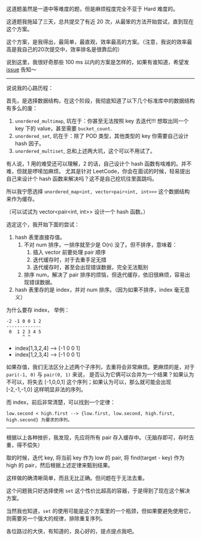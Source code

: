 这道题虽然是一道中等难度的题，但是麻烦程度完全不亚于 Hard 难度的。

这道题我拖延了三天，总共提交了有近 20 次，从最笨的方法开始尝试，直到现在这个方案。

这个方案，是我得出，最简单，最直观，效率最高的方案。（注意，我说的效率最高是我自己的20次提交中，效率排名是很靠后的）

说到这里，我很好奇那些 100 ms 以内的方案是怎样的，如果有谁知道，希望发 [issue](https://github.com/pezy/LeetCode/issues/new) 告知～

-----

说说我的心路历程：

首先，是选择数据结构，在这个阶段，我彻底知道了以下几个标准库中的数据结构有多么的废：

1. `unordered_multimap`, 坑在于：你甚至无法按照 key 去迭代!!! 想取出同一个 key 下的 value，甚至需要 `bucket_count`.
2. `unordered_set`, 坑在于：除了 POD 类型，其他类型的 key 你需要自己设计 hash 因子。
3. `unordered_multiset`, 总和上述两大坑，这个可以不用试了。

有人说，1 用的难受还可以理解，2 的话，自己设计个 hash 函数有啥难的。并不难，但就是啰嗦加麻烦。
尤其是针对 LeetCode，你会在面试的时候，轻易提出自己来设计个 hash 函数来解决吗？这不是自己挖坑往里面跳吗。

所以我宁愿选择 `unordered_map<int, vector<pair<int, int>>>` 这个数据结构来作为缓存。

（可以试试为 vector<pair<int, int>> 设计一个 hash 函数。）

选定这个，我开始下面的尝试：

1. hash 表里直接存值。
    1. 不对 num 排序，一排序就至少是 O(n) 没了。但不排序，意味着：
        1. 插入 vector 前要处理 pair 顺序
        2. 迭代缓存时，对于去重手足无措
        3. 迭代缓存时，甚至会出现错误数据，完全无法甄别
    2. 排序 num，解决了 pair 排序的烦恼，但迭代缓存，依旧很麻烦，容易出现错误数据。
2. hash 表里存的是 index，并对 num 排序。（因为如果不排序，index 毫无意义）

为什么要存 index， 举例：

    -2 -1 0 0 1 2
    -------------
     0  1 2 3 4 5
          ^ ^

- index[1,3,2,4] --> [-1 0 0 1]
- index[1,2,3,4] --> [-1 0 0 1]

如果存值，我们无法区分上述两个子序列，去重将会非常麻烦。更麻烦的是，对于 `pari(-1, 0)` 与 `pair(0, 1)` 来说，
是否认为它俩可以合并为一个结果？如果认为不可以，将失去 [-1,0,0,1] 这个序列；如果认为可以，那么就可能会出现 [-2,-1,-1,0] 这样明显非法的序列。

而 index，前后非常清楚，可以找到一个定律：

    low.second < high.first --> {low.first, low.second, high.first, high.second} 为要求的序列。

-----

根据以上各种挫折，我发现，先应将所有 pair 存入缓存中。（无脑存即可，存时去重，得不偿失）

取的时候，迭代 key, 将当前 key 作为 low 的 pair, 将 find(target - key) 作为 high 的 pair，然后根据上述定律来甄别结果。

这样做的确清晰简单，而且无比正确。但问题在于无法去重。

这个问题我只好选择使用 `set` 这个性价比超高的容器，于是得到了现在这个解决方案。

当然我也知道，`set` 的使用可能是这个方案里的一个瓶颈，但如果要避免使用它，则需要另一个强大的规律，排除重复序列。

各位路过的大侠，有知道的，良心好的，提点提点我吧。
